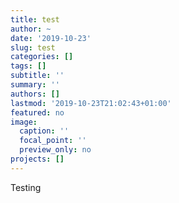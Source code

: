 ```yaml
---
title: test
author: ~
date: '2019-10-23'
slug: test
categories: []
tags: []
subtitle: ''
summary: ''
authors: []
lastmod: '2019-10-23T21:02:43+01:00'
featured: no
image:
  caption: ''
  focal_point: ''
  preview_only: no
projects: []
---
```


Testing